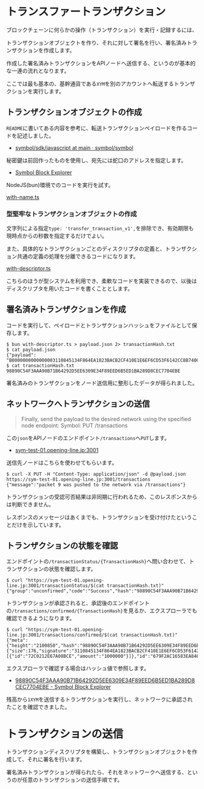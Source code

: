 # トランスファートランザクション

ブロックチェーンに何らかの操作（トランザクション）を実行・記録するには、

トランザクションオブジェクトを作り、それに対して署名を行い、署名済みトランザクションを作成します。

作成した署名済みトランザクションをAPIノードへ送信する、というのが基本的な一連の流れとなります。

ここでは最も基本の、基幹通貨である`XYM`を別のアカウントへ転送するトランザクションを実行します。


## トランザクションオブジェクトの作成

`README`に書いてある内容を参考に、転送トランザクションペイロードを作るコードを記述しました。

- [symbol/sdk/javascript at main · symbol/symbol](https://github.com/symbol/symbol/tree/main/sdk/javascript#sending-a-transaction)

秘密鍵は前回作ったものを使用し、宛先には蛇口のアドレスを指定します。

- [Symbol Block Explorer](https://testnet.symbol.fyi/accounts/TARDV42KTAIZEF64EQT4NXT7K55DHWBEFIXVJQY)

NodeJS(bun)環境でのコードを実行を試す。

[with-name.ts](./with-name.ts)


### 型堅牢なトランザクションオブジェクトの作成

文字列による指定`type: 'transfer_transaction_v1',`を排除でき、有効期限も現時点からの秒数を指定するだけでよい。

また、具体的なトランザクションごとのディスクリプタの定義と、トランザクション共通の定義の処理を分離できるコードになります。

[with-descriptor.ts](./with-descriptor.ts)

こちらのほうが型システムを利用でき、柔軟なコードを実装できるので、以後はディスクリプタを用いたコードを書くこととします。


## 署名済みトランザクションを作成

コードを実行して、ペイロードとトランザクションハッシュをファイルとして保存します。

```shell
$ bun with-descriptor.ts > payload.json 2> transactionHash.txt
$ cat payload.json
{"payload": "B0000000000000003110845134F864EA1823BACB2CF410E1E6EF6CD53F6142CC8B7400CCD8F5C763EA5D4275D512CD77B53B479B6BD7708FCE6464D5A70A9E02D5BCB1CF3583470B1D0C551813FF2072B82D0E987A6AAF50EAB0D6F34CDCBA255EA804D9773E3B98000000000198544140420F000000000060514D9610000000988E1191A25A88142C2FB3F69787576E3DC713EFC1CE4DE90000010000000000CE8BA0672E21C07240420F0000000000"}
$ cat transactionHash.txt
98890C54F3AAA90B71B64292D5EE6309E34F89EED6B5ED1BA289D8CEC7704EBE
```

署名済みのトランザクションをノード送信用に整形したデータが得られました。


## ネットワークへトランザクションの送信

> Finally, send the payload to the desired network using the specified node endpoint:
> Symbol: PUT /transactions

この`json`をAPIノードのエンドポイント`/transactions`へ`PUT`します。

- [sym\-test\-01\.opening\-line\.jp:3001](https://sym-test-01.opening-line.jp:3001/)

送信先ノードはこちらを使わせてもらいます。

```shell
$ curl -X PUT -H "Content-Type: application/json" -d @payload.json https://sym-test-01.opening-line.jp:3001/transactions
{"message":"packet 9 was pushed to the network via /transactions"}
```

トランザクションの受認可否結果は非同期に行われるため、このレスポンスからは判断できません。

レスポンスのメッセージはあくまでも、トランザクションを受け付けたということだけを示しています。


## トランザクションの状態を確認

エンドポイントの`/transactionStatus/{TransactionHash}`へ問い合わせて、トランザクションの状態を確認します。

```shell
$ curl "https://sym-test-01.opening-line.jp:3001/transactionStatus/$(cat transactionHash.txt)"
{"group":"unconfirmed","code":"Success","hash":"98890C54F3AAA90B71B64292D5EE6309E34F89EED6B5ED1BA289D8CEC7704EBE","deadline":"71243353244","height":"0"}
```

トランザクションが承認されると、承認後のエンドポイントの`/transactions/confirmed/{TransactionHash}`を見るか、エクスプローラでも確認できるようになります。

```shell
$ curl "https://sym-test-01.opening-line.jp:3001/transactions/confirmed/$(cat transactionHash.txt)"
{"meta":{"height":"2100850","hash":"98890C54F3AAA90B71B64292D5EE6309E34F89EED6B5ED1BA289D8CEC7704EBE","merkleComponentHash":"98890C54F3AAA90B71B64292D5EE6309E34F89EED6B5ED1BA289D8CEC7704EBE","index":0,"timestamp":"71233950045","feeMultiplier":5681},"transaction":{"size":176,"signature":"3110845134F864EA1823BACB2CF410E1E6EF6CD53F6142CC8B7400CCD8F5C763EA5D4275D512CD77B53B479B6BD7708FCE6464D5A70A9E02D5BCB1CF3583470B","signerPublicKey":"1D0C551813FF2072B82D0E987A6AAF50EAB0D6F34CDCBA255EA804D9773E3B98","version":1,"network":152,"type":16724,"maxFee":"1000000","deadline":"71241126240","recipientAddress":"988E1191A25A88142C2FB3F69787576E3DC713EFC1CE4DE9","mosaics":[{"id":"72C0212E67A08BCE","amount":"1000000"}]},"id":"679F2AC16583EA846923CA2E"}%
```

エクスプローラで確認する場合はハッシュ値で参照します。

- [98890C54F3AAA90B71B64292D5EE6309E34F89EED6B5ED1BA289D8CEC7704EBE - Symbol Block Explorer](https://testnet.symbol.fyi/transactions/98890C54F3AAA90B71B64292D5EE6309E34F89EED6B5ED1BA289D8CEC7704EBE)

残高から`1XYM`を送信するトランザクションを実行し、ネットワークに承認されたことを確認できました。


# トランザクションの送信

トランザクションディスクリプタを構築し、トランザクションオブジェクトを作成して、それに署名を行います。

署名済みトランザクションが得られたら、それをネットワークへ送信する、というのが任意のトランザクションの送信手順です。
